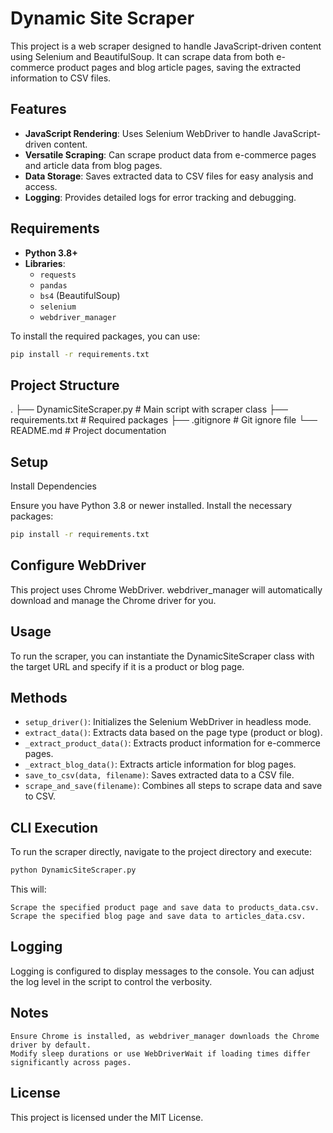 # Dynamic Site Scraper

This project is a web scraper designed to handle JavaScript-driven content using Selenium and BeautifulSoup. It can scrape data from both e-commerce product pages and blog article pages, saving the extracted information to CSV files.

## Features

- **JavaScript Rendering**: Uses Selenium WebDriver to handle JavaScript-driven content.
- **Versatile Scraping**: Can scrape product data from e-commerce pages and article data from blog pages.
- **Data Storage**: Saves extracted data to CSV files for easy analysis and access.
- **Logging**: Provides detailed logs for error tracking and debugging.

## Requirements

- **Python 3.8+**
- **Libraries**:
  - `requests`
  - `pandas`
  - `bs4` (BeautifulSoup)
  - `selenium`
  - `webdriver_manager`

To install the required packages, you can use:

```bash
pip install -r requirements.txt
```


## Project Structure

.
├── DynamicSiteScraper.py       # Main script with scraper class
├── requirements.txt            # Required packages
├── .gitignore                  # Git ignore file
└── README.md                   # Project documentation


## Setup

Install Dependencies

Ensure you have Python 3.8 or newer installed. Install the necessary packages:
 ```bash
 pip install -r requirements.txt
```

## Configure WebDriver

This project uses Chrome WebDriver. webdriver_manager will automatically download and manage the Chrome driver for you.

## Usage

To run the scraper, you can instantiate the DynamicSiteScraper class with the target URL and specify if it is a product or blog page.

## Methods

* `setup_driver()`: Initializes the Selenium WebDriver in headless mode.
* `extract_data()`: Extracts data based on the page type (product or blog).
* `_extract_product_data()`: Extracts product information for e-commerce pages.
* `_extract_blog_data()`: Extracts article information for blog pages.
* `save_to_csv(data, filename)`: Saves extracted data to a CSV file.
* `scrape_and_save(filename)`: Combines all steps to scrape data and save to CSV.

## CLI Execution

To run the scraper directly, navigate to the project directory and execute:

```bash
python DynamicSiteScraper.py
```

This will:

    Scrape the specified product page and save data to products_data.csv.
    Scrape the specified blog page and save data to articles_data.csv.


## Logging

Logging is configured to display messages to the console. You can adjust the log level in the script to control the verbosity.

## Notes

    Ensure Chrome is installed, as webdriver_manager downloads the Chrome driver by default.
    Modify sleep durations or use WebDriverWait if loading times differ significantly across pages.

## License

This project is licensed under the MIT License.
